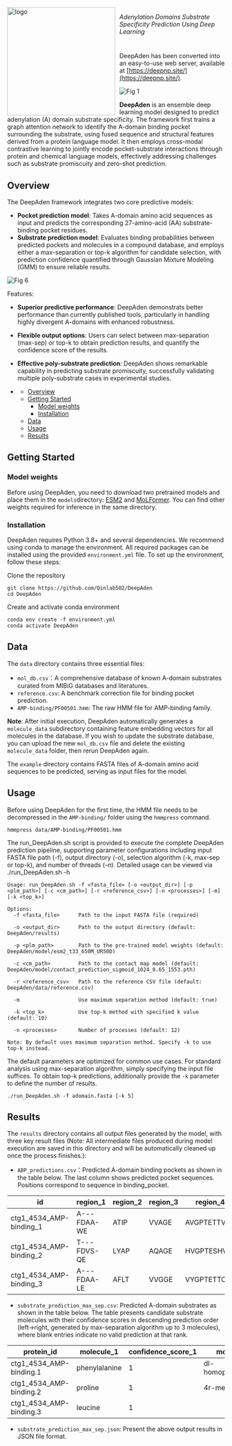 <img src="figure/logo.png"  alt="logo" style="float:left; margin-right:10px; width:250px;" /> 

*Adenylation Domains Substrate Specificity Prediction Using Deep Learning*

#

DeepAden has been converted into an easy-to-use web server, available at [https://deepnp.site/](https://deepnp.site/).

![Fig 1](figure/Fig1.png)

**DeepAden** is an ensemble deep learning model designed to predict adenylation (A) domain substrate specificity. The framework first trains a graph attention network to identify the A-domain binding pocket surrounding the substrate, using fused sequence and structural features derived from a protein language model. It then employs cross-modal contrastive learning to jointly encode pocket-substrate interactions through protein and chemical language models, effectively addressing challenges such as substrate promiscuity and zero-shot prediction. 

## Overview

The DeepAden framework integrates two core predictive models:

- **Pocket prediction model**: Takes A-domain amino acid sequences as input and predicts the corresponding 27-amino-acid (AA) substrate-binding pocket residues.
- **Substrate prediction model**: Evaluates binding probabilities between predicted pockets and molecules in a compound database, and employs either a max-separation or top-k algorithm for candidate selection, with prediction confidence quantified through Gaussian Mixture Modeling (GMM) to ensure reliable results.

![Fig 6](figure/Fig6.png)

Features:

- **Superior predictive performance**: DeepAden demonstrats better performance than currently published tools, particularly in handling highly divergent A-domains with enhanced robustness.
- **Flexible output options**: Users can select between max-separation (max-sep) or top-k to obtain prediction results, and quantify the confidence score of the results.
- **Effective poly-substrate prediction**: DeepAden shows remarkable capability in predicting substrate promiscuity, successfully validating multiple poly-substrate cases in experimental studies.

- [](#)
  - [Overview](#overview)
  - [Getting Started](#getting-started)
    - [Model weights](#model-weights)
    - [Installation](#installation)
  - [Data](#data)
  - [Usage](#usage)
  - [Results](#results)

## Getting Started

### Model weights

Before using DeepAden, you need to download two pretrained models and place them in the `models`directory: [ESM2](https://huggingface.co/facebook/esm2_t33_650M_UR50D/tree/main) and [MoLFormer](https://huggingface.co/ibm/MoLFormer-XL-both-10pct/tree/main). You can find other weights required for inference in the same directory.

### Installation

DeepAden requires Python 3.8+ and several dependencies. We recommend using conda to manage the environment. All required packages can be installed using the provided `environment.yml` file. To set up the environment, follow these steps:

Clone the repository

```
git clone https://github.com/Qinlab502/DeepAden
cd DeepAden
```

Create and activate conda environment

```
conda env create -f environment.yml
conda activate DeepAden
```

## Data

The `data` directory contains three essential files:

- `mol_db.csv`：A comprehensive database of known A-domain substrates curated from MIBiG databases and literatures.
- `reference.csv`: A benchmark correction file for binding pocket prediction.
- `AMP-binding/PF00501.hmm`: The raw HMM file for AMP-binding family.

**Note**: After initial execution, DeepAden automatically generates a `molecule_data` subdirectory containing feature embedding vectors for all molecules in the database. If you wish to update the substrate database, you can upload the new `mol_db.csv` file and delete the existing `molecule_data` folder, then rerun DeepAden again.

The `example` directory contains FASTA files of A-domain amino acid sequences to be predicted, serving as input files for the model.

## Usage
Before using DeepAden for the first time, the HMM file needs to be decompressed in the `AMP-binding/` folder using the `hmmpress` command.

```
hmmpress data/AMP-binding/PF00501.hmm
```

The run_DeepAden.sh script is provided to execute the complete DeepAden prediction pipeline, supporting parameter configurations including input FASTA file path (-f), output directory (-o), selection algorithm (-k, max-sep or top-k), and number of threads (-n). Detailed usage can be viewed via ./run_DeepAden.sh -h

```
Usage: run_DeepAden.sh -f <fasta_file> [-o <output_dir>] [-p <plm_path>] [-c <cm_path>] [-r <reference_csv>] [-n <processes>] [-m] [-k <top_k>]

Options:
  -f <fasta_file>      Path to the input FASTA file (required)

  -o <output_dir>      Path to the output directory (default: DeepAden/results)

  -p <plm_path>        Path to the pre-trained model weights (default: DeepAden/model/esm2_t33_650M_UR50D)

  -c <cm_path>         Path to the contact map model (default: DeepAden/model/contact_prediction_sigmoid_1024_0.65_1553.pth)

  -r <reference_csv>   Path to the reference CSV file (default: DeepAden/data/reference.csv)

  -m                   Use maximum separation method (default: true)

  -k <top_k>           Use top-k method with specified k value (default: 10)

  -n <processes>       Number of processes (default: 12)

Note: By default uses maximum separation method. Specify -k to use top-k instead.
```

The default parameters are optimized for common use cases. For standard analysis using max-separation algorithm, simply specifying the input file suffices. To obtain top-k predictions, additionally provide the `-k` parameter to define the number of results.

```
./run_DeepAden.sh -f adomain.fasta [-k 5]
```

## Results

The `results` directory contains all output files generated by the model, with three key result files (Note: All intermediate files produced during model execution are saved in this directory and will be automatically cleaned up once the process finishes.):

- `ABP_predictions.csv`：Predicted A-domain binding pockets as shown in the table below. The last column shows predicted pocket sequences. Positions correspond to sequence in binding_pocket.

| id                      | region_1    | region_2 | region_3 | region_4    | binding_pocket_positions                                                                                    | domain_sequence     | binding_pocket              |
| ----------------------- | ----------- | -------- | -------- | ----------- | ----------------------------------------------------------------------------------------------------------- | ------------------- | --------------------------- |
| ctg1_4534_AMP-binding_1 | A---FDAA-WE | ATIP     | VVAGE    | AVGPTETTVCA | 194,198,199,200,201,203,204,241,242,243,244,263,264,265,266,267,286,287,288,289,290,291,292,293,294,295,296 | FAERVRRHPEAVALVH... | AFDAAWEATIPVVAGEAYGPTETTVCA |
| ctg1_4534_AMP-binding_2 | T---FDVS-QE | LYAP     | AQAGE    | HVGPTESHVIT | 191,195,196,197,198,200,201,238,239,240,241,266,267,268,269,270,293,294,295,296,297,298,299,300,301,302,303 | FQRQAHALPGTPAVV...  | TFDVSQELYAPAQAGEHYGPTESHVIT |
| ctg1_4534_AMP-binding_3 | A---FDAA-LE | AFLT     | VVGGE    | VYGPTETTCVA | 184,188,189,190,191,193,194,231,232,233,234,253,254,255,256,257,276,277,278,279,280,281,282,283,284,285,286 | AGWAARTPDAPALLA...  | AFDAALEAFLTVVGGEVYGPTETTCVA |

- `substrate_prediction_max_sep.csv`: Predicted A-domain substrates as shown in the table below. The table presents candidate substrate molecules with their confidence scores in descending prediction order (left→right, generated by max-separation algorithm up to 3 molecules), where blank entries indicate no valid prediction at that rank.

| protein_id              | molecule_1    | confidence_score_1 | molecule_2           | confidence_score_2 | molecule_3        | confidence_score_3 |
| ----------------------- | ------------- | ------------------ | -------------------- | ------------------ | ----------------- | ------------------ |
| ctg1_4534_AMP-binding.1 | phenylalanine | 1                  | dl-homophenylalanine | 1                  | tyrosine          | 0.9997             |
| ctg1_4534_AMP-binding.2 | proline       | 1                  | 4r-methylproline     | 0.9991             | 4r-hydroxyproline | 0.9907             |
| ctg1_4534_AMP-binding.3 | leucine       | 1                  |                      |                    |                   |                    |


- `substrate_prediction_max_sep.json`: Present the above output results in JSON file format.
